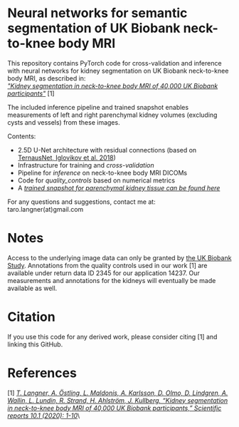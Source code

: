 # Neural networks for semantic segmentation of UK Biobank neck-to-knee body MRI

This repository contains PyTorch code for cross-validation and inference with neural networks for kidney segmentation on UK Biobank neck-to-knee body MRI, as described in:  
[_"Kidney segmentation in neck-to-knee body MRI of 40,000 UK Biobank participants"_](https://arxiv.org/abs/2006.06996) [1]

The included inference pipeline and trained snapshot enables measurements of left and right parenchymal kidney volumes (excluding cysts and vessels) from these images.

Contents:
- 2.5D U-Net architecture with residual connections (based on [TernausNet, Iglovikov et al. 2018](https://arxiv.org/pdf/1801.05746.pdf))
- Infrastructure for training and *cross-validation*
- Pipeline for *inference* on neck-to-knee body MRI DICOMs
- Code for *quality_controls* based on numerical metrics
- A [_trained snapshot for parenchymal kidney tissue can be found here_](https://uppsala.box.com/s/lan3d807uqz3rhk6vf7o8u5jjnex4jyp)

For any questions and suggestions, contact me at: taro.langner(at)gmail.com

# Notes
Access to the underlying image data can only be granted by [the UK Biobank Study](https://www.ukbiobank.ac.uk/register-apply/). Annotations from the quality controls used in our work [1] are available under return data ID 2345 for our application 14237. Our measurements and annotations for the kidneys will eventually be made available as well.

# Citation
If you use this code for any derived work, please consider citing [1] and linking this GitHub.

# References

[1] [_T. Langner, A. Östling, L. Maldonis, A. Karlsson, D. Olmo, D. Lindgren, A. Wallin, L. Lundin, R. Strand, H. Ahlström, J. Kullberg, “Kidney segmentation in neck-to-knee body MRI of 40,000 UK Biobank participants,” Scientific reports 10.1 (2020): 1-10_](https://www.nature.com/articles/s41598-020-77981-4)\
